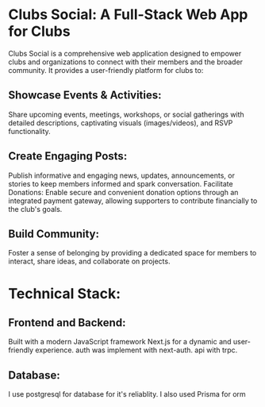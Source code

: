# Clubs Social: A Full-Stack Web App for Clubs

Clubs Social is a comprehensive web application designed to empower clubs and organizations to connect with their members and the broader community. It provides a user-friendly platform for clubs to:

## Showcase Events & Activities:

Share upcoming events, meetings, workshops, or social gatherings with detailed descriptions, captivating visuals (images/videos), and RSVP functionality.

## Create Engaging Posts:

Publish informative and engaging news, updates, announcements, or stories to keep members informed and spark conversation.
Facilitate Donations: Enable secure and convenient donation options through an integrated payment gateway, allowing supporters to contribute financially to the club's goals.

## Build Community:

Foster a sense of belonging by providing a dedicated space for members to interact, share ideas, and collaborate on projects.

# Technical Stack:

## Frontend and Backend:

Built with a modern JavaScript framework Next.js for a dynamic and user-friendly experience. auth was implement with next-auth. api with trpc.

## Database:

I use postgresql for database for it's reliablity. I also used Prisma for orm
